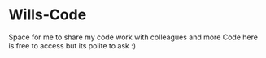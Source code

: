 # Wills-Code
Space for me to share my code work with colleagues and more
Code here is free to access but its polite to ask :)
